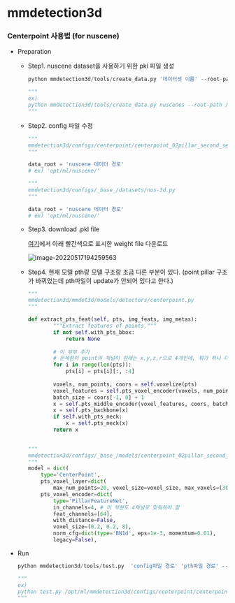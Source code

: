 # mmdetection3d

### Centerpoint 사용법 (for nuscene)

- Preparation

  - Step1. nuscene dataset을 사용하기 위한 pkl 파일 생성

    ```python
    python mmdetection3d/tools/create_data.py '데이터셋 이름' --root-path '데이터셋 경로' --version '데이터셋 버전' --out-dir '결과 파일 저장 경로' --extra-tag '데이터셋 이름'
    
    """
    ex)
    python mmdetection3d/tools/create_data.py nuscenes --root-path /opt/ml/nuscene --version v1.0-mini --out-dir /opt/ml/nuscene --extra-tag nuscenes
    """
    ```

  - Step2. config 파일 수정

    ```python
    """
    mmdetection3d/configs/centerpoint/centerpoint_02pillar_second_secfpn_4x8_cyclic_20e_nus.py
    """
    
    data_root = 'nuscene 데이터 경로'
    # ex) 'opt/ml/nuscene/'
    ```

    ```python
    """
    mmdetection3d/configs/_base_/datasets/nus-3d.py
    """
    
    data_root = 'nuscene 데이터 경로'
    # ex) 'opt/ml/nuscene/'
    ```

  - Step3. download .pkl file

    [여기](https://github.com/open-mmlab/mmdetection3d/tree/master/configs/centerpoint)에서 아래 빨간색으로 표시한 weight file 다운로드

    ![image-20220517194259563](C:\Users\Administrator1\AppData\Roaming\Typora\typora-user-images\image-20220517194259563.png)

  - Step4. 현재 모델 pth랑 모델 구조랑 조금 다른 부분이 있다. (point pillar 구조가 바뀌었는데 pth파일이 update가 안되어 있다고 한다.)

    ```python
    """
    mmdetection3d/mmdet3d/models/detectors/centerpoint.py
    """
    
    def extract_pts_feat(self, pts, img_feats, img_metas):
            """Extract features of points."""
            if not self.with_pts_bbox:
                return None
                
            # 이 부부 추가 
            # 문제점이 point의 채널이 원래는 x,y,z,r으로 4개인데, 뭐가 하나 더 추가되어서 5개의 채널을 갖는 것 같다. 그래서 마지막 채널 삭제해줘서 에러는 발생하진 않지만, 이렇게 해도 되는지는 확인이 필요하다. 
            for i in range(len(pts)):
                pts[i] = pts[i][:, :4]
            
            voxels, num_points, coors = self.voxelize(pts)
            voxel_features = self.pts_voxel_encoder(voxels, num_points, coors)
            batch_size = coors[-1, 0] + 1
            x = self.pts_middle_encoder(voxel_features, coors, batch_size)
            x = self.pts_backbone(x)
            if self.with_pts_neck:
                x = self.pts_neck(x)
            return x
    
        
    """
    mmdetection3d/configs/_base_/models/centerpoint_02pillar_second_secfpn_nus.py
    """
    model = dict(
        type='CenterPoint',
        pts_voxel_layer=dict(
            max_num_points=20, voxel_size=voxel_size, max_voxels=(30000, 40000)),
        pts_voxel_encoder=dict(
            type='PillarFeatureNet',
            in_channels=4, # 이 부분도 4채널로 맞춰줘야 함
            feat_channels=[64],
            with_distance=False,
            voxel_size=(0.2, 0.2, 8),
            norm_cfg=dict(type='BN1d', eps=1e-3, momentum=0.01),
            legacy=False),
    ```

    

- Run

  ```python
  python mmdetection3d/tools/test.py  'config파일 경로' 'pth파일 경로' --out '결과 pkl파일 경로' --fuse-conv-bn '얘는 옵션인데, 이렇게 돌리면 좀 더 빠르다.'
  
  """
  ex)
  python test.py /opt/ml/mmdetection3d/configs/centerpoint/centerpoint_02pillar_second_secfpn_dcn_4x8_cyclic_20e_nus.py /opt/ml/centerpoint_02pillar_second_secfpn_dcn_4x8_cyclic_20e_nus_20200930_103722-3bb135f2.pth --out /opt/ml/mmdetection3d/work_dir/result.pkl --fuse-conv-bn
  """
  ```

  